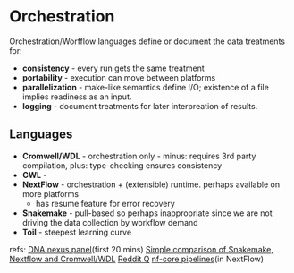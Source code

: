 # Orchestration

Orchestration/Worfflow languages define or document the data treatments for:

* **consistency** - every run gets the same treatment
* **portability** - execution can move between platforms
* **parallelization** - make-like semantics define I/O; existence of a file implies readiness as an input.
* **logging** - document treatments for later interpreation of results.

## Languages
* **Cromwell/WDL** - orchestration only - minus: requires 3rd party compilation, plus: type-checking ensures consistency
* **CWL** - 
* **NextFlow** - orchestration + (extensible) runtime. perhaps available on more platforms
  * has resume feature for error recovery
* **Snakemake** - pull-based so perhaps inappropriate since we are not driving the data collection by workflow demand
* **Toil** - steepest learning curve

refs:
[DNA nexus panel](https://20779781.fs1.hubspotusercontent-na1.net/hubfs/20779781/Webinar-Recordings/WDL%20or%20Nextflow%3F%20A%20Roundtable%20Discussion.mp4?__hstc=129364883.be3f10bc868e90b019be849f1caf6f4f.1744575475198.1744575475198.1744575475198.1&__hssc=129364883.2.1744575475199&__hsfp=3833799324&submissionGuid=909bc2d7-80f6-4ede-8f79-958c8fa115f9)(first 20 mins)
[Simple comparison of Snakemake, Nextflow and Cromwell/WDL](https://github.com/grst/snakemake_nextflow_wdl)
[Reddit Q](https://www.reddit.com/r/bioinformatics/comments/a4fq4i/given_the_experience_of_others_writing/)
[nf-core pipelines](https://nf-co.re/pipelines)(in NextFlow)
